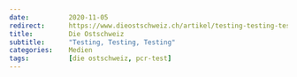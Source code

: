 ```yaml
---
date:          2020-11-05
redirect:      https://www.dieostschweiz.ch/artikel/testing-testing-testing-PJK87aA
title:         Die Ostschweiz
subtitle:      "Testing, Testing, Testing"
categories:    Medien
tags:          [die ostschweiz, pcr-test]
---
```

